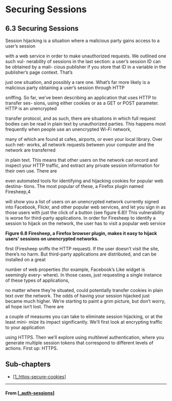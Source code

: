 # Securing Sessions

## **6.3 Securing Sessions**

Session hijacking is a situation where a malicious party gains access to a user’s session

with a web service in order to make unauthorized requests. We outlined one such vul-
nerability of sessions in the last section: a user’s session ID can be obtained by a mali-
cious publisher if you store that ID in a variable in the publisher’s page context. That’s

just one situation, and possibly a rare one.
What’s far more likely is a malicious party obtaining a user’s session through HTTP

sniffing. So far, we’ve been describing an application that uses HTTP to transfer ses-
sions, using either cookies or as a GET or POST parameter. HTTP is an unencrypted

transfer protocol, and as such, there are situations in which full request bodies can be
read in plain text by unauthorized parties.
This happens most frequently when people use an unencrypted Wi-Fi network,

many of which are found at cafes, airports, or even your local library. Over such net-
works, all network requests between your computer and the network are transferred

in plain text. This means that other users on the network can record and inspect your
HTTP traffic, and extract any private session information for their own use. There are

even automated tools for identifying and hijacking cookies for popular web destina-
tions. The most popular of these, a Firefox plugin named Firesheep,4

will show you a
list of users on an unencrypted network currently signed into Facebook, Flickr, and
other popular web services, and let you sign in as those users with just the click of a
button (see figure 6.8)!
This vulnerability is worse for third-party applications. In order for Firesheep to
identify a session to hijack on the network, the user has to visit a popular web service

**Figure 6.8 Firesheep, a Firefox browser plugin, makes it easy to hijack users’ sessions on unencrypted networks.**

first (Firesheep sniffs the HTTP request). If the user doesn’t visit the site, there’s no
harm. But third-party applications are distributed, and can be installed on a great

number of web properties (for example, Facebook’s Like widget is seemingly every-
where). In those cases, just requesting a single instance of these types of applications,

no matter where they’re situated, could potentially transfer cookies in plain text over
the network. The odds of having your session hijacked just became much higher.
We’re starting to paint a grim picture, but don’t worry, all hope isn’t lost. There are

a couple of measures you can take to eliminate session hijacking, or at the least mini-
mize its impact significantly. We’ll first look at encrypting traffic to your application

using HTTPS. Then we’ll explore using multilevel authentication, where you generate
multiple session tokens that correspond to different levels of actions. First up: HTTPS.

## **Sub-chapters**

- [[1_https-secure-cookies]]

---

#### From [[_auth-sessions]]

[//begin]: # "Autogenerated link references for markdown compatibility"
[1_https-secure-cookies]: 1_https-secure-cookies "Https Secure Cookies"
[_auth-sessions]: ../_auth-sessions "6️⃣ Auth & Sessions"
[//end]: # "Autogenerated link references"

